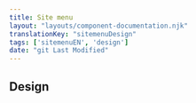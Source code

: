 ```yaml
---
title: Site menu
layout: "layouts/component-documentation.njk"
translationKey: "sitemenuDesign"
tags: ['sitemenuEN', 'design']
date: "git Last Modified"
---
```


## Design